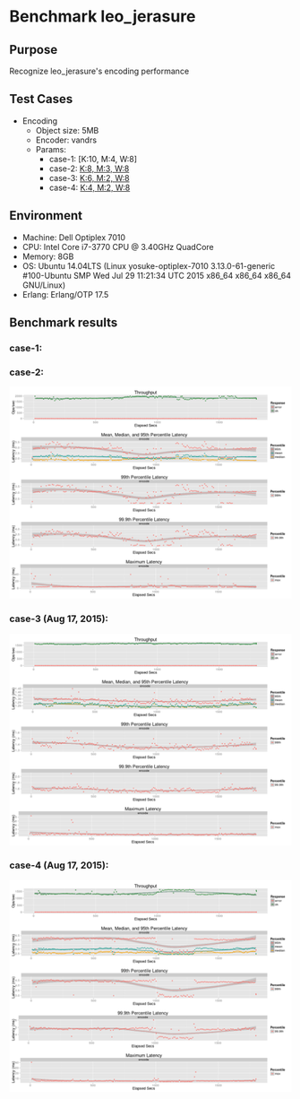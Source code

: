 # Benchmark leo_jerasure
## Purpose
Recognize leo_jerasure's encoding performance

## Test Cases
* Encoding
    * Object size: 5MB
    * Encoder: vandrs
    * Params:
       * case-1: [K:10, M:4, W:8]
       * case-2: [K:8, M:3, W:8](basho_bench_confs/vandrs_8_3_8_5M_w_t4.config)
       * case-3: [K:6, M:2, W:8](basho_bench_confs/vandrs_6_2_8_5M_w_t4.config)
       * case-4: [K:4, M:2, W:8](basho_bench_confs/vandrs_4_2_8_5M_w_t4.config)

## Environment
* Machine: Dell Optiplex 7010
* CPU: Intel Core i7-3770 CPU @ 3.40GHz QuadCore
* Memory: 8GB
* OS: Ubuntu 14.04LTS (Linux yosuke-optiplex-7010 3.13.0-61-generic #100-Ubuntu SMP Wed Jul 29 11:21:34 UTC 2015 x86_64 x86_64 x86_64 GNU/Linux)
* Erlang: Erlang/OTP 17.5


## Benchmark results
### case-1:

### case-2:
![case-2](results/vandrs_8_3_8_5M_w_t4_1.png)
### case-3 (Aug 17, 2015):
![case-3](results/vandrs_6_2_8_5M_w_t4_1.png)
### case-4 (Aug 17, 2015):
![case-4](results/vandrs_4_2_8_5M_w_t4_1.png)
